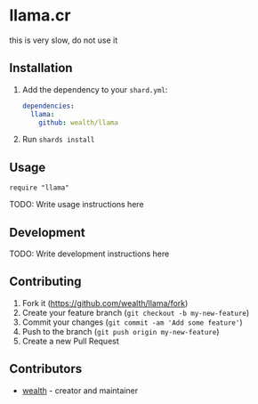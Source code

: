 # llama.cr

this is very slow, do not use it

## Installation

1. Add the dependency to your `shard.yml`:

   ```yaml
   dependencies:
     llama:
       github: wealth/llama
   ```

2. Run `shards install`

## Usage

```crystal
require "llama"
```

TODO: Write usage instructions here

## Development

TODO: Write development instructions here

## Contributing

1. Fork it (<https://github.com/wealth/llama/fork>)
2. Create your feature branch (`git checkout -b my-new-feature`)
3. Commit your changes (`git commit -am 'Add some feature'`)
4. Push to the branch (`git push origin my-new-feature`)
5. Create a new Pull Request

## Contributors

- [wealth](https://github.com/wealth) - creator and maintainer
